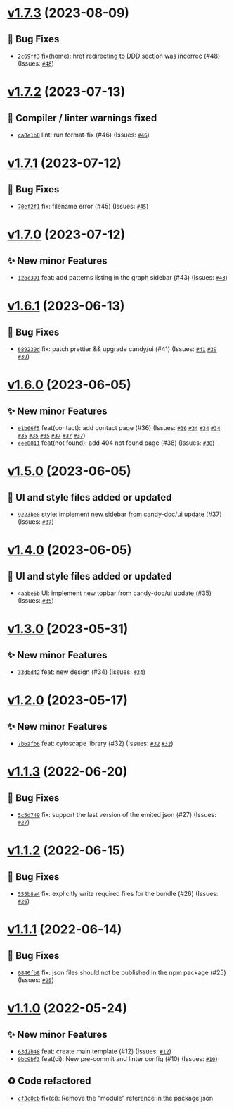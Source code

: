 # [v1.7.3](https://github.com/Candy-Doc/candy-board/compare/v1.7.2...v1.7.3) (2023-08-09)

## 🐛 Bug Fixes
- [`2c69ff3`](https://github.com/Candy-Doc/candy-board/commit/2c69ff3)  fix(home): href redirecting to DDD section was incorrec (#48) (Issues: [`#48`](https://github.com/Candy-Doc/candy-board/issues/48))

# [v1.7.2](https://github.com/Candy-Doc/candy-board/compare/v1.7.1...v1.7.2) (2023-07-13)

## 🚨 Compiler / linter warnings fixed
- [`ca0e1b8`](https://github.com/Candy-Doc/candy-board/commit/ca0e1b8)  lint: run format-fix (#46) (Issues: [`#46`](https://github.com/Candy-Doc/candy-board/issues/46))

# [v1.7.1](https://github.com/Candy-Doc/candy-board/compare/v1.7.0...v1.7.1) (2023-07-12)

## 🐛 Bug Fixes
- [`70ef2f1`](https://github.com/Candy-Doc/candy-board/commit/70ef2f1)  fix: filename error (#45) (Issues: [`#45`](https://github.com/Candy-Doc/candy-board/issues/45))

# [v1.7.0](https://github.com/Candy-Doc/candy-board/compare/v1.6.1...v1.7.0) (2023-07-12)

## ✨ New minor Features
- [`12bc391`](https://github.com/Candy-Doc/candy-board/commit/12bc391)  feat: add patterns listing in the graph sidebar (#43) (Issues: [`#43`](https://github.com/Candy-Doc/candy-board/issues/43))

# [v1.6.1](https://github.com/Candy-Doc/candy-board/compare/v1.6.0...v1.6.1) (2023-06-13)

## 🐛 Bug Fixes
- [`689239d`](https://github.com/Candy-Doc/candy-board/commit/689239d)  fix: patch prettier &amp;&amp; upgrade candy/ui (#41) (Issues: [`#41`](https://github.com/Candy-Doc/candy-board/issues/41) [`#39`](https://github.com/Candy-Doc/candy-board/issues/39) [`#39`](https://github.com/Candy-Doc/candy-board/issues/39))

# [v1.6.0](https://github.com/Candy-Doc/candy-board/compare/v1.5.0...v1.6.0) (2023-06-05)

## ✨ New minor Features
- [`e1b66f5`](https://github.com/Candy-Doc/candy-board/commit/e1b66f5)  feat(contact): add contact page (#36) (Issues: [`#36`](https://github.com/Candy-Doc/candy-board/issues/36) [`#34`](https://github.com/Candy-Doc/candy-board/issues/34) [`#34`](https://github.com/Candy-Doc/candy-board/issues/34) [`#34`](https://github.com/Candy-Doc/candy-board/issues/34) [`#35`](https://github.com/Candy-Doc/candy-board/issues/35) [`#35`](https://github.com/Candy-Doc/candy-board/issues/35) [`#35`](https://github.com/Candy-Doc/candy-board/issues/35) [`#37`](https://github.com/Candy-Doc/candy-board/issues/37) [`#37`](https://github.com/Candy-Doc/candy-board/issues/37) [`#37`](https://github.com/Candy-Doc/candy-board/issues/37))
- [`eee8811`](https://github.com/Candy-Doc/candy-board/commit/eee8811)  feat(not found): add 404 not found page (#38) (Issues: [`#38`](https://github.com/Candy-Doc/candy-board/issues/38))

# [v1.5.0](https://github.com/Candy-Doc/candy-board/compare/v1.4.0...v1.5.0) (2023-06-05)

## 💄 UI and style files added or updated
- [`9223be8`](https://github.com/Candy-Doc/candy-board/commit/9223be8)  style: implement new sidebar from candy-doc/ui update (#37) (Issues: [`#37`](https://github.com/Candy-Doc/candy-board/issues/37))

# [v1.4.0](https://github.com/Candy-Doc/candy-board/compare/v1.3.0...v1.4.0) (2023-06-05)

## 💄 UI and style files added or updated
- [`4aabe6b`](https://github.com/Candy-Doc/candy-board/commit/4aabe6b)  UI: implement new topbar from candy-doc/ui update (#35) (Issues: [`#35`](https://github.com/Candy-Doc/candy-board/issues/35))

# [v1.3.0](https://github.com/Candy-Doc/candy-board/compare/v1.2.0...v1.3.0) (2023-05-31)

## ✨ New minor Features
- [`33dbd42`](https://github.com/Candy-Doc/candy-board/commit/33dbd42)  feat: new design (#34) (Issues: [`#34`](https://github.com/Candy-Doc/candy-board/issues/34))

# [v1.2.0](https://github.com/Candy-Doc/candy-board/compare/v1.1.3...v1.2.0) (2023-05-17)

## ✨ New minor Features
- [`7b6afb6`](https://github.com/Candy-Doc/candy-board/commit/7b6afb6)  feat: cytoscape library (#32) (Issues: [`#32`](https://github.com/Candy-Doc/candy-board/issues/32) [`#32`](https://github.com/Candy-Doc/candy-board/issues/32))

# [v1.1.3](https://github.com/Candy-Doc/candy-board/compare/v1.1.2...v1.1.3) (2022-06-20)

## 🐛 Bug Fixes
- [`5c5d749`](https://github.com/Candy-Doc/candy-board/commit/5c5d749)  fix: support the last version of the emited json (#27) (Issues: [`#27`](https://github.com/Candy-Doc/candy-board/issues/27))

# [v1.1.2](https://github.com/Candy-Doc/candy-board/compare/v1.1.1...v1.1.2) (2022-06-15)

## 🐛 Bug Fixes
- [`555b8a4`](https://github.com/Candy-Doc/candy-board/commit/555b8a4)  fix: explicitly write required files for the bundle (#26) (Issues: [`#26`](https://github.com/Candy-Doc/candy-board/issues/26))

# [v1.1.1](https://github.com/Candy-Doc/candy-board/compare/v1.1.0...v1.1.1) (2022-06-14)

## 🐛 Bug Fixes
- [`0846fb8`](https://github.com/Candy-Doc/candy-board/commit/0846fb8)  fix: json files should not be published in the npm package (#25) (Issues: [`#25`](https://github.com/Candy-Doc/candy-board/issues/25))

# [v1.1.0](https://github.com/Candy-Doc/candy-board/compare/v1.0.1...v1.1.0) (2022-05-24)

## ✨ New minor Features
- [`63d2b48`](https://github.com/Candy-Doc/candy-board/commit/63d2b48)  feat: create main template (#12) (Issues: [`#12`](https://github.com/Candy-Doc/candy-board/issues/12))
- [`0bc9bf3`](https://github.com/Candy-Doc/candy-board/commit/0bc9bf3)  feat(ci): New pre-commit and linter config (#10) (Issues: [`#10`](https://github.com/Candy-Doc/candy-board/issues/10))

## ♻ Code refactored
- [`cf3c0cb`](https://github.com/Candy-Doc/candy-board/commit/cf3c0cb)  fix(ci): Remove the &quot;module&quot; reference in the package.json

